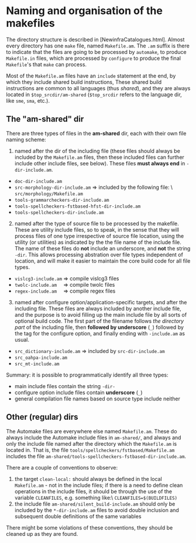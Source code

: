 Naming and organisation of the makefiles
========

The directory structure is described in [NewinfraCatalogues.html]. Almost every
directory has one `make` file, named `Makefile.am`. The `.am` suffix is
there to indicate that the files are going to be processed by `automake`, to
produce `Makefile.in` files, which are processed by `configure` to produce
the final `Makefile`'s that `make` can process.


Most of the `Makefile.am` files have an `include` statement at the end, by
which they include shared build instructions, These shared build instructions
are common to all languages (thus *shared*), and they are always located in
`$top_srcdir/am-shared` (`$top_srcdir` refers to the language dir, like
`sme`, `sma`, etc.).


## The "am-shared" dir


There are three types of files in the **am-shared** dir, each with their own
file naming scheme:


1. named after the dir of the including file (these files should always be
   included by the `Makefile.am` files, then these included files can further
   include other include files, see below). These files **must always end** in
   `-dir-include.am`.
* `doc-dir-include.am`
* `src-morphology-dir-include.am` => included by the following file: \\
  `src/morphology/Makefile.am`
* `tools-grammarcheckers-dir-include.am`
* `tools-spellcheckers-fstbased-hfst-dir-include.am`
* `tools-spellcheckers-dir-include.am`


2. named after the type of source file to be processed by the makefile. These
   are utility include files, so to speak, in the sense that they will process
   files of one type irrespective of source file location, using the utility (or
   utilities) as indicated by the the file name of the include file. The name of
   these files do **not** include an underscore, and **not** the string
   `-dir`. This allows processing abstration over file types independent of
   location, and will make it easier to maintain the core build code for all
   file types.
* `vislcg3-include.am` => compile vislcg3 files
* `twolc-include.am  ` => compile twolc files
* `regex-include.am  ` => compile regex files


3. named after configure option/application-specific targets, and after the
   including file. These files are always included by another include file, and
   the purpose is to avoid filling up the main include file by all sorts of
   optional build code. The first part of the filename follows
   *the directory part* of the including file, then **followed by underscore**
   (` _ `) followed by the tag for the configure option, and finally ending
   with `-include.am` as usual.
* `src_dictionary-include.am` => included by `src-dir-include.am`
* `src_oahpa-include.am`
* `src_mt-include.am`


Summary: it is possible to programmatically identify all three types:
* main include files contain the string ` -dir- `
* configure option include files contain **underscore** (` _ `) 
* general compilation file names based on source type include neither


## Other (regular) dirs


The Automake files are everywhere else named `Makefile.am`.
These do always include the Automake include files in `am-shared/`, and always
and only the include file named after the directory which the `Makefile.am` is
located in. That is, the file `tools/spellcheckers/fstbased/Makefile.am`
includes the file `am-shared/tools-spellcheckers-fstbased-dir-include.am`.


There are a couple of conventions to observe:

1. the target `clean-local:` should always be defined in the local
  `Makefile.am` - not in the include files; if there is a need to define
  clean operations in the include files, it should be through the use of the
  variable `CLEANFILES`, e.g. something like:\\
  `CLEANFILES=$(BUILDFILES)`
1. the include file `am-shared/silent_build-include.am` should only be included
  by the `*-dir-include.am` files to avoid double inclusion and subsequent
  double definitions of the same variables


There might be some violations of these conventions, they should be cleaned up
as they are found.
